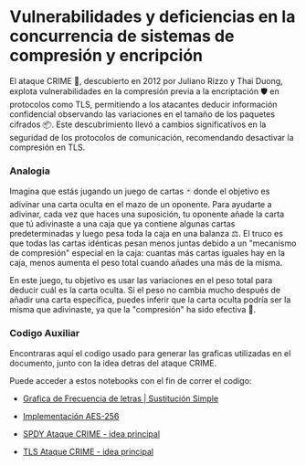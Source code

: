 # Vulnerabilidades y deficiencias en la concurrencia de sistemas de compresión y encripción

El ataque CRIME 🚨, descubierto en 2012 por Juliano Rizzo y Thai Duong, explota vulnerabilidades en la compresión previa a la encriptación 🛡️ en protocolos como TLS, permitiendo a los atacantes deducir información confidencial observando las variaciones en el tamaño de los paquetes cifrados 📦. Este descubrimiento llevó a cambios significativos en la seguridad de los protocolos de comunicación, recomendando desactivar la compresión en TLS. 

### Analogia

Imagina que estás jugando un juego de cartas 🃏 donde el objetivo es adivinar una carta oculta en el mazo de un oponente. Para ayudarte a adivinar, cada vez que haces una suposición, tu oponente añade la carta que tú adivinaste a una caja que ya contiene algunas cartas predeterminadas y luego pesa toda la caja en una balanza ⚖️. El truco es que todas las cartas idénticas pesan menos juntas debido a un "mecanismo de compresión" especial en la caja: cuantas más cartas iguales hay en la caja, menos aumenta el peso total cuando añades una más de la misma.

En este juego, tu objetivo es usar las variaciones en el peso total para deducir cuál es la carta oculta. Si el peso no cambia mucho después de añadir una carta específica, puedes inferir que la carta oculta podría ser la misma que adivinaste, ya que la "compresión" ha sido efectiva 🤔.

### Codigo Auxiliar

Encontraras aquí el codigo usado para generar las graficas utilizadas en el documento, junto con la idea detras del ataque CRIME.

Puede acceder a estos notebooks con el fin de correr el codigo:

- [Grafica de Frecuencia de letras | Sustitución Simple](https://colab.research.google.com/drive/103xlsw4cZCAfpyGIsX-vaAHD1nluFBbn?usp=sharing)

- [Implementación AES-256](https://colab.research.google.com/drive/1LtJqE1dqNz7OISun4VWWQeJ2-kfj5K9k?usp=sharing)

- [SPDY Ataque CRIME - idea principal](https://colab.research.google.com/drive/1LtJqE1dqNz7OISun4VWWQeJ2-kfj5K9k?usp=sharing)

- [TLS Ataque CRIME - idea principal](https://colab.research.google.com/drive/1prWkRECXYI7fWilbzqC9X07c4SYnxAH1?usp=sharing)
